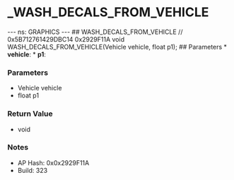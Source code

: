 # _WASH_DECALS_FROM_VEHICLE

--- ns: GRAPHICS --- ## WASH_DECALS_FROM_VEHICLE  // 0x5B712761429DBC14 0x2929F11A void WASH_DECALS_FROM_VEHICLE(Vehicle vehicle, float p1);   ## Parameters * **vehicle**: * **p1**:

### Parameters
* Vehicle vehicle
* float p1

### Return Value
* void

### Notes
* AP Hash: 0x0x2929F11A
* Build: 323

